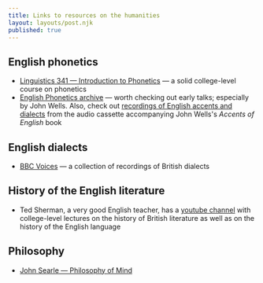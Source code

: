 ```yaml
---
title: Links to resources on the humanities
layout: layouts/post.njk
published: true
---
```


## English phonetics
- [Linguistics 341 — Introduction to Phonetics](https://www.youtube.com/watch?v=3sXT3hXn0Uk) — a solid college-level course on phonetics
- [English Phonetics archive](https://www.youtube.com/channel/UCcJXeI2pEwT9IHYVlUXnURw/videos) — worth checking out early talks; especially by John Wells. Also, check out [recordings of English accents and dialects](https://www.phon.ucl.ac.uk/home/wells/accentsanddialects/) from the audio cassette accompanying John Wells's _Accents of English_ book

## English dialects
- [BBC Voices](https://sounds.bl.uk/Accents-and-dialects/BBC-Voices) — a collection of recordings of British dialects

## History of the English literature
- Ted Sherman, a very good English teacher, has a [youtube channel](https://www.youtube.com/channel/UCB_pokQ27mY3DGlGrSdNKKw/videos) with college-level lectures on the history of British literature as well as on the history of the English language

## Philosophy
- [John Searle — Philosophy of Mind](https://www.youtube.com/playlist?list=PL039MUyjHR1wfJpULVP1a1ZeCBmIHmhxt)